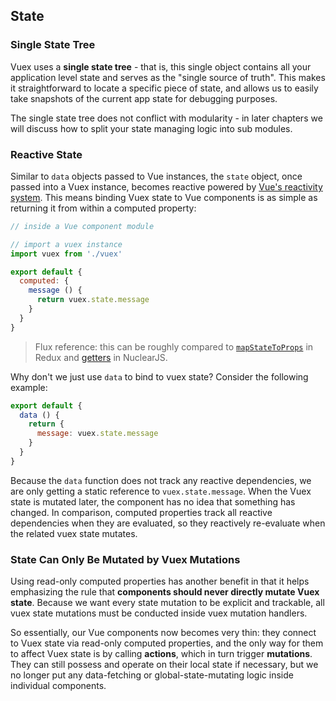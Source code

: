 ## State

### Single State Tree

Vuex uses a **single state tree** - that is, this single object contains all your application level state and serves as the "single source of truth". This makes it straightforward to locate a specific piece of state, and allows us to easily take snapshots of the current app state for debugging purposes.

The single state tree does not conflict with modularity - in later chapters we will discuss how to split your state managing logic into sub modules.

### Reactive State

Similar to `data` objects passed to Vue instances, the `state` object, once passed into a Vuex instance, becomes reactive powered by [Vue's reactivity system](http://vuejs.org/guide/reactivity.html). This means binding Vuex state to Vue components is as simple as returning it from within a computed property:

``` js
// inside a Vue component module

// import a vuex instance
import vuex from './vuex'

export default {
  computed: {
    message () {
      return vuex.state.message
    }
  }
}
```

> Flux reference: this can be roughly compared to [`mapStateToProps`](https://github.com/rackt/react-redux/blob/master/docs/api.md#connectmapstatetoprops-mapdispatchtoprops-mergeprops-options) in Redux and [getters](https://optimizely.github.io/nuclear-js/docs/04-getters.html) in NuclearJS.

Why don't we just use `data` to bind to vuex state? Consider the following example:

``` js
export default {
  data () {
    return {
      message: vuex.state.message
    }
  }
}
```

Because the `data` function does not track any reactive dependencies, we are only getting a static reference to `vuex.state.message`. When the Vuex state is mutated later, the component has no idea that something has changed. In comparison, computed properties track all reactive dependencies when they are evaluated, so they reactively re-evaluate when the related vuex state mutates.

### State Can Only Be Mutated by Vuex Mutations

Using read-only computed properties has another benefit in that it helps emphasizing the rule that **components should never directly mutate Vuex state**. Because we want every state mutation to be explicit and trackable, all vuex state mutations must be conducted inside vuex mutation handlers.

So essentially, our Vue components now becomes very thin: they connect to Vuex state via read-only computed properties, and the only way for them to affect Vuex state is by calling **actions**, which in turn trigger **mutations**. They can still possess and operate on their local state if necessary, but we no longer put any data-fetching or global-state-mutating logic inside individual components.
